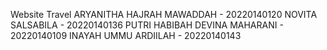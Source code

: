 Website Travel
ARYANITHA HAJRAH MAWADDAH - 20220140120
NOVITA SALSABILA - 20220140136
PUTRI HABIBAH DEVINA MAHARANI - 20220140109
INAYAH UMMU ARDIILAH - 20220140143
